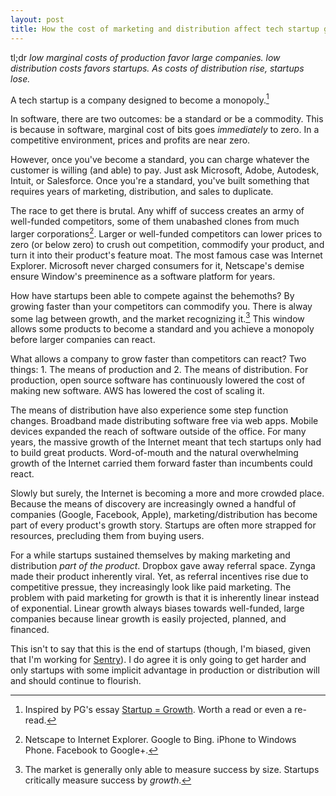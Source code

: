 ```yaml
---
layout: post
title: How the cost of marketing and distribution affect tech startup growth
---
```


tl;dr *low marginal costs of production favor large companies. low distribution costs favors startups. As costs of distribution rise, startups lose.*

A tech startup is a company designed to become a monopoly.[^1]

In software, there are two outcomes: be a standard or be a commodity. This is because in software, marginal cost of bits goes *immediately* to zero. In a competitive environment, prices and profits are near zero.

However, once you've become a standard, you can charge whatever the customer is willing (and able) to pay. Just ask Microsoft, Adobe, Autodesk, Intuit, or Salesforce. Once you're a standard, you've built something that requires years of marketing, distribution, and sales to duplicate.

The race to get there is brutal. Any whiff of success creates an army of well-funded competitors, some of them unabashed clones from much larger corporations[^2]. Larger or well-funded competitors can lower prices to zero (or below zero) to crush out competition, commodify your product, and turn it into their product's feature moat. The most famous case was Internet Explorer. Microsoft never charged consumers for it, Netscape's demise ensure Window's preeminence as a software platform for years.

How have startups been able to compete against the behemoths? By growing faster than your competitors can commodify you. There is alway some lag between growth, and the market recognizing it.[^3] This window allows some products to become a standard and you achieve a monopoly before larger companies can react.

What allows a company to grow faster than competitors can react? Two things: 1. The means of production and 2. The means of distribution. For production, open source software has continuously lowered the cost of making new software. AWS has lowered the cost of scaling it.

The means of distribution have also experience some step function changes. Broadband made distributing software free via web apps. Mobile devices expanded the reach of software outside of the office. For many years, the massive growth of the Internet meant that tech startups only had to build great products. Word-of-mouth and the natural overwhelming growth of the Internet carried them forward faster than incumbents could react.

Slowly but surely, the Internet is becoming a more and more crowded place. Because the means of discovery are increasingly owned a handful of companies (Google, Facebook, Apple), marketing/distribution has become part of every product's growth story. Startups are often more strapped for resources, precluding them from buying users.

For a while startups sustained themselves by making marketing and distribution *part of the product*. Dropbox gave away referral space. Zynga made their product inherently viral. Yet, as referral incentives rise due to competitive pressue, they increasingly look like paid marketing. The problem with paid marketing for growth is that it is inherently linear instead of exponential. Linear growth always biases towards well-funded, large companies because linear growth is easily projected, planned, and financed.

This isn't to say that this is the end of startups (though, I'm biased, given that I'm working for [Sentry](https://getsentry.com)). I do agree it is only going to get harder and only startups with some implicit advantage in production or distribution will and should continue to flourish.

[^1]: Inspired by PG's essay [Startup = Growth](http://www.paulgraham.com/growth.html). Worth a read or even a re-read.
[^2]: Netscape to Internet Explorer. Google to Bing. iPhone to Windows Phone. Facebook to Google+.
[^3]: The market is generally only able to measure success by size. Startups critically measure success by *growth*.
